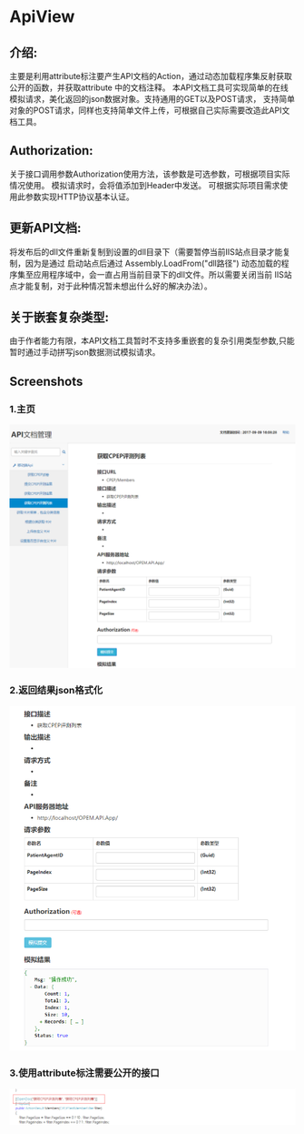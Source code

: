 # ApiView

## 介绍:     

主要是利用attribute标注要产生API文档的Action，通过动态加载程序集反射获取公开的函数，并获取attribute 中的文档注释。 本API文档工具可实现简单的在线模拟请求，美化返回的json数据对象。支持通用的GET以及POST请求， 支持简单对象的POST请求，同样也支持简单文件上传，可根据自己实际需要改造此API文档工具。

## Authorization:   

关于接口调用参数Authorization使用方法，该参数是可选参数，可根据项目实际情况使用。 模拟请求时，会将值添加到Header中发送。 可根据实际项目需求使用此参数实现HTTP协议基本认证。
  
## 更新API文档:    

将发布后的dll文件重新复制到设置的dll目录下（需要暂停当前IIS站点目录才能复制，因为是通过 启动站点后通过 Assembly.LoadFrom("dll路径") 动态加载的程序集至应用程序域中，会一直占用当前目录下的dll文件。所以需要关闭当前 IIS站点才能复制，对于此种情况暂未想出什么好的解决办法）。
   
## 关于嵌套复杂类型: 

由于作者能力有限，本API文档工具暂时不支持多重嵌套的复杂引用类型参数,只能暂时通过手动拼写json数据测试模拟请求。

## Screenshots

### 1.主页
![maindemowindow01](./Screenshot/TIM图片20170909161056.png)

### 2.返回结果json格式化
![maindemowindow02](./Screenshot/TIM图片20170909163236.png)

### 3.使用attribute标注需要公开的接口
![maindemowindow03](./Screenshot/TIM图片20170909161451.png)
